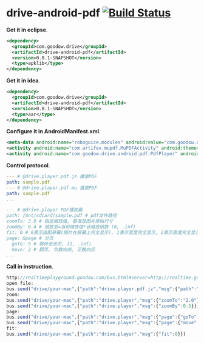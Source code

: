 drive-android-pdf [![Build Status](https://travis-ci.org/dingpengwei/drive-android-pdf.svg?branch=master)](https://travis-ci.org/dingpengwei/drive-android-pdf)
=================

**Get it in eclipse**.
```xml
<dependency>
  <groupId>com.goodow.drive</groupId>
  <artifactId>drive-android-pdf</artifactId>
  <version>0.0.1-SNAPSHOT</version>
  <type>apklib</type>
</dependency>
```
**Get it in idea**.
```xml
<dependency>
  <groupId>com.goodow.drive</groupId>
  <artifactId>drive-android-pdf</artifactId>
  <version>0.0.1-SNAPSHOT</version>
  <type>aar</type>
</dependency>
```
**Configure it in AndroidManifest.xml**.
```xml
<meta-data android:name="roboguice.modules" android:value="com.goodow.drive.android.DriveAndroidPdfModule,com.goodow.drive.android.PdfModule" />
<activity android:name="com.artifex.mupdf.MuPDFActivity" android:theme="@android:style/Theme.Black.NoTitleBar.Fullscreen"/>
<activity android:name="com.goodow.drive.android.pdf.PdfPlayer" android:theme="@android:style/Theme.Black.NoTitleBar.Fullscreen"/>
```
**Control protocol**.
```yml
--- # @drive.player.pdf.jz 播放PDF
path: sample.pdf
--- # @drive.player.pdf.mu 播放PDF
path: sample.pdf
...

--- # @drive.player PDF播放器
path: /mnt/sdcard/sample.pdf # pdf文件路径
zoomTo: 3.0 # 指定缩放值, 基准是图片原始尺寸
zoomBy: 0.4 # 缩放至=当前缩放值*该缩放倍数 (0, .inf)
fit: 0 # 0表示适配屏幕(图片在屏幕上完全显示), 1表示宽度完全显示, 2表示高度完全显示
page: &page # 分页
  goTo: 9 # 跳转至该页, [1, .inf)
  move: 2 # 翻页, 负数向前, 正数向后
...
```
**Call in instruction**.
```javaScript
http://realtimeplayground.goodow.com/bus.html#server=http://realtime.goodow.com:1986/channel
open file:
bus.send("drive/your-mac",{"path":"drive.player.pdf.jz","msg":{"path":"/mnt/sdcard/ReferenceCard.pdf"}})
zoom:
bus.send("drive/your-mac",{"path":"drive.player","msg":{"zoomTo":"2.0"}})
bus.send("drive/your-mac",{"path":"drive.player","msg":{"zoomBy":0.5}})
page:
bus.send("drive/your-mac",{"path":"drive.player","msg":{"page":{"goTo":2}}})
bus.send("drive/your-mac",{"path":"drive.player","msg":{"page":{"move":-1}}})
fit:
bus.send("drive/your-mac",{"path":"drive.player","msg":{"fit":0}})
```
